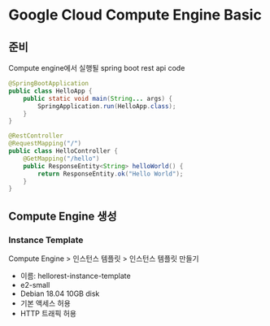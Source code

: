 # Google Cloud Compute Engine Basic

## 준비

Compute engine에서 실행될 spring boot rest api code

```java
@SpringBootApplication
public class HelloApp {
    public static void main(String... args) {
        SpringApplication.run(HelloApp.class);
    }
}

@RestController
@RequestMapping("/")
public class HelloController {
    @GetMapping("/hello")
    public ResponseEntity<String> helloWorld() {
        return ResponseEntity.ok("Hello World");
    }
}
```

## Compute Engine 생성

### Instance Template

Compute Engine > 인스턴스 템플릿 > 인스턴스 템플릿 만들기

- 이름: hellorest-instance-template
- e2-small
- Debian 18.04 10GB disk
- 기본 액세스 허용
- HTTP 트래픽 허용

